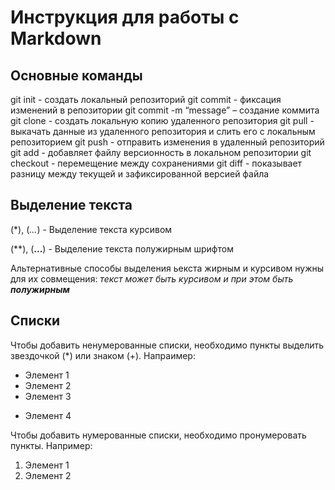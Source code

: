 # Инструкция для работы с Markdown

## Основные команды

git init - создать локальный репозиторий
git commit - фиксация изменений в репозитории
git commit -m “message” – создание коммита
git clone - создать локальную копию удаленного репозитория
git pull - выкачать данные из удаленного репозитория и слить его с локальным репозиторием
git push - отправить изменения в удаленный репозиторий
git add - добавляет файлу версионность в локальном репозитории
git checkout - перемещение между сохранениями
git diff - показывает разницу между текущей и зафиксированной версией файла

## Выделение текста

(*), (_..._) - Выделение текста курсивом

(**), (__...__) - Выделение текста полужирным шрифтом

Альтернативные способы выделения ьекста жирным и курсивом нужны для их совмещения: _текст может быть курсивом и при этом быть **полужирным**_

## Списки

Чтобы добавить ненумерованные списки, необходимо пункты выделить звездочкой (*) или знаком (+). Напраимер:
* Элемент 1
* Элемент 2
* Элемент 3
+ Элемент 4

Чтобы добавить нумерованные списки, необходимо пронумеровать пункты. Например:
1. Элемент 1
2. Элемент 2
